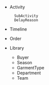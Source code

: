 - Activity

        SubActivity
        DelayReason
- Timeline
- Order
- Library
    - Buyer
    - Season
    - GarmentType
    - Department
    - Team
        
    

